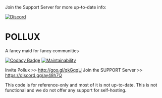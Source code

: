 Join the Support Server for more up-to-date info: 

[![Discord](https://discordapp.com/api/guilds/277391723322408960/widget.png)](https://discord.gg/ay48h7Q)

# **POLLUX**
A fancy maid for fancy communities 


[![Codacy Badge](https://api.codacy.com/project/badge/Grade/73001f327c5e49d89aafbc27a16ba4c1)](https://www.codacy.com/app/Flicksie/Supernova?utm_source=github.com&amp;utm_medium=referral&amp;utm_content=PolluxBot/Supernova&amp;utm_campaign=Badge_Grade)
[![Maintainability](https://api.codeclimate.com/v1/badges/5244a68231020b2af812/maintainability)](https://codeclimate.com/github/PolluxBot/Supernova/maintainability)

Invite Pollux >> http://goo.gl/qkGqqU
Join the SUPPORT Server >> https://discord.gg/ay48h7Q


This code is for reference-only and most of it is not up-to-date. This is not functional and we do not offer any support for self-hosting.
